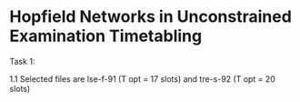 # Hopfield Networks in Unconstrained Examination Timetabling

Task 1:

1.1 Selected files are lse-f-91 (T opt = 17 slots) and tre-s-92 (T opt = 20 slots)